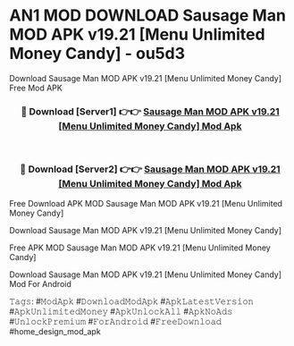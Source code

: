 # AN1 MOD DOWNLOAD Sausage Man MOD APK v19.21 [Menu Unlimited Money Candy] - ou5d3
Download Sausage Man MOD APK v19.21 [Menu Unlimited Money Candy] Free Mod APK

<div align="center">
<h3>🔴 Download [Server1] 👉👉 <a href="https://apk-comot.site?title=Sausage_Man_MOD_APK_v19.21_[Menu_Unlimited_Money_Candy]">Sausage Man MOD APK v19.21 [Menu Unlimited Money Candy] Mod Apk</a></h3><br>

<h3>🔴 Download [Server2] 👉👉 <a href="https://apk-comot.site?title=Sausage_Man_MOD_APK_v19.21_[Menu_Unlimited_Money_Candy]">Sausage Man MOD APK v19.21 [Menu Unlimited Money Candy] Mod Apk</a></h3>
</div>


Free Download APK MOD Sausage Man MOD APK v19.21 [Menu Unlimited Money Candy]

Download Sausage Man MOD APK v19.21 [Menu Unlimited Money Candy] 

Free APK MOD Sausage Man MOD APK v19.21 [Menu Unlimited Money Candy] 

Download Sausage Man MOD APK v19.21 [Menu Unlimited Money Candy] Mod For Android

𝚃𝚊𝚐𝚜: #𝙼𝚘𝚍𝙰𝚙𝚔 #𝙳𝚘𝚠𝚗𝚕𝚘𝚊𝚍𝙼𝚘𝚍𝙰𝚙𝚔 #𝙰𝚙𝚔𝙻𝚊𝚝𝚎𝚜𝚝𝚅𝚎𝚛𝚜𝚒𝚘𝚗 #𝙰𝚙𝚔𝚄𝚗𝚕𝚒𝚖𝚒𝚝𝚎𝚍𝙼𝚘𝚗𝚎𝚢 #𝙰𝚙𝚔𝚄𝚗𝚕𝚘𝚌𝚔𝙰𝚕𝚕 #𝙰𝚙𝚔𝙽𝚘𝙰𝚍𝚜 #𝚄𝚗𝚕𝚘𝚌𝚔𝙿𝚛𝚎𝚖𝚒𝚞𝚖 #𝙵𝚘𝚛𝙰𝚗𝚍𝚛𝚘𝚒𝚍 #𝙵𝚛𝚎𝚎𝙳𝚘𝚠𝚗𝚕𝚘𝚊𝚍 #home_design_mod_apk
